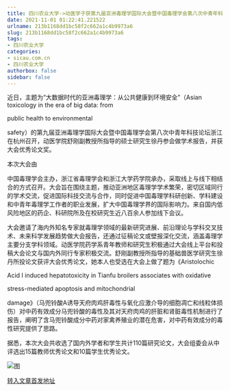 ```yaml
---
title: 四川农业大学->动医学子获第九届亚洲毒理学国际大会暨中国毒理学会第八次中青年科技论坛优秀论文 | sicau.com.cn
date: 2021-11-01 01:22:41.221522
urlname: 213b1168dd1bc58f2c662a1c4b9973a6
slug: 213b1168dd1bc58f2c662a1c4b9973a6
tags: 
- 四川农业大学
categories:
- sicau.com.cn
- 四川农业大学
authorbox: false
sidebar: false
---
```

近日，主题为“大数据时代的亚洲毒理学：从公共健康到环境安全”（Asian toxicology in the era of big data: from

public health to environmental

safety）的第九届亚洲毒理学国际大会暨中国毒理学会第八次中青年科技论坛浙江在杭州召开，动医学院舒刚副教授所指导的硕士研究生徐丹参会做学术报告，并获大会优秀论文奖。

本次大会由
<!--more-->
中国毒理学会主办，浙江省毒理学会和浙江大学药学院承办，采取线上与线下相结合的方式召开。大会旨在围绕主题，推动亚洲地区毒理学学术繁荣，密切区域同行的学术交流，促进国际科技交流与合作，同时促进中国毒理学科研创新、学科建设和中青年毒理学工作者的职业发展，扩大中国毒理学界的国际影响力。来自国内低风险地区的药企、科研院所及在校研究生近八百余人参加线下会议。

大会邀请了海内外知名专家就毒理学领域的最新研究进展、前沿理论与学科交叉技术、未来科学发展趋势做大会报告，还通过征稿论文或壁报深化交流，涵盖毒理学主要分支学科领域。动医学院药学系青年教师和研究生积极通过大会线上平台和投稿大会论文与国内外同行专家积极交流。舒刚副教授所指导的基础兽医学研究生徐丹所投论文获评大会优秀论文，她本人也受选在大会上做了题为《Aristolochic

Acid I induced hepatotoxicity in Tianfu broilers associates with oxidative

stress-mediated apoptosis and mitochondrial

damage》（马兜铃酸A诱导天府肉鸡肝毒性与氧化应激介导的细胞凋亡和线粒体损伤）对中药有效成分马兜铃酸的毒性及其对天府肉鸡的肝脏和肾脏毒性机制进行了报告，阐明了含马兜铃酸成分中药对家禽养殖业的潜在危害，对中药有效成分的毒性研究提供了思路。

据悉，本次大会共收选了国内外学者和学生共计110篇研究论文，大会组委会从中评选出15篇教师优秀论文和10篇学生优秀论文。

![图](https://news.sicau.edu.cn/__local/2/5F/79/84BFA37F6DAB2DDDDCA275ABA3F_A424B3FF_89E3A.png)

[转入文章首发地址](https://news.sicau.edu.cn/info/1078/65183.htm)